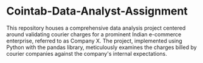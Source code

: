 # Cointab-Data-Analyst-Assignment
This repository houses a comprehensive data analysis project centered around validating courier charges for a prominent Indian e-commerce enterprise, referred to as Company X. The project, implemented using Python with the pandas library, meticulously examines the charges billed by courier companies against the company's internal expectations.
